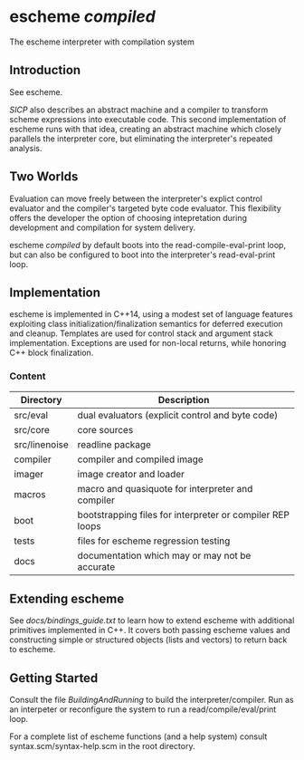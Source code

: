 escheme _compiled_
================

The escheme interpreter with compilation system

## Introduction

See escheme.

_SICP_ also describes an abstract machine and a compiler to transform 
scheme expressions into executable code. This second implementation of escheme runs
with that idea, creating an abstract machine which closely parallels the
interpreter core, but eliminating the interpreter's repeated analysis.

## Two Worlds

Evaluation can move freely between the interpreter's explict 
control evaluator and the compiler's targeted byte code evaluator. This flexibility 
offers the developer the option of choosing intepretation during development and 
compilation for system delivery.

escheme _compiled_ by default boots into the read-compile-eval-print loop, but can also 
be configured to boot into the interpreter's read-eval-print loop. 

## Implementation 

escheme is implemented in C++14, using a modest set of language features
exploiting class initialization/finalization semantics for deferred execution 
and cleanup. Templates are used for control stack and argument stack 
implementation. Exceptions are used for non-local returns, 
while honoring C++ block finalization.

### Content
  
| Directory        | Description                                        |
| ---------------- | ---------------------------------------------------|
|  src/eval    |    dual evaluators (explicit control and byte code)|
|  src/core    |    core sources|
|  src/linenoise|  readline package|
|  compiler  | compiler and compiled image |
|  imager | image creator and loader |
|  macros   |  macro and quasiquote for interpreter and compiler |
|  boot | bootstrapping files for interpreter or compiler REP loops|
|  tests  |    files for escheme regression testing|
|  docs |      documentation which may or may not be accurate|

## Extending escheme

See _docs/bindings_guide.txt_ to learn how to extend escheme with additional 
primitives implemented in C++. It covers both passing escheme 
values and constructing simple or structured objects (lists and vectors) to
return back to escheme.

## Getting Started

Consult the file _BuildingAndRunning_ to build the interpreter/compiler. Run as an 
interpeter or reconfigure the system to run a read/compile/eval/print loop.

For a complete list of escheme functions (and a help system) consult syntax.scm/syntax-help.scm in the 
root directory.
